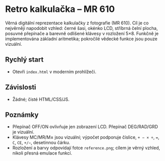 # Retro kalkulačka – MR 610

Věrná digitální reprezentace kalkulačky z fotografie (MR 610). Cíl je co nejvěrněji napodobit vzhled: černé šasi, okénko LCD, stříbrná čelní plocha, posuvné přepínače a barevně odlišené klávesy v rozložení 5×8. Funkčně je implementována základní aritmetika; pokročilé vědecké funkce jsou pouze vizuální.

## Rychlý start
- Otevři `index.html` v moderním prohlížeči.

## Závislosti
- Žádné; čisté HTML/CSS/JS.

## Poznámky
- Přepínač OFF/ON ovlivňuje jen zobrazení LCD. Přepínač DEG/RAD/GRD je vizuální.
- Klávesy MC/MR/M± jsou vizuální; výpočet podporuje číslice, `+ − × ÷`, `=`, `C`, `CE`, `+/−`, desetinnou čárku.
- Rozložení a barvy odpovídají fotce `reference.png`; cílem je věrný vzhled, nikoli přesná emulace funkcí.

